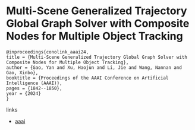 # Multi-Scene Generalized Trajectory Global Graph Solver with Composite Nodes for Multiple Object Tracking

```
@inproceedings{conolink_aaai24,
title = {Multi-Scene Generalized Trajectory Global Graph Solver with Composite Nodes for Multiple Object Tracking},
author = {Gao, Yan and Xu, Haojun and Li, Jie and Wang, Nannan and Gao, Xinbo},
booktitle = {Proceedings of the AAAI Conference on Artificial Intelligence (AAAI)},
pages = {1842--1850},
year = {2024}
}
```

links
- [aaai](https://ojs.aaai.org/index.php/AAAI/article/view/27953)
